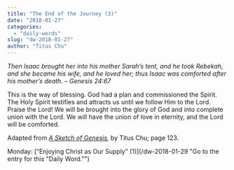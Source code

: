 ```yaml
---
title: "The End of the Journey (3)"
date: "2018-01-27"
categories: 
  - "daily-words"
slug: "dw-2018-01-27"
author: "Titus Chu"
---
```


_Then Isaac brought her into his mother Sarah’s tent, and he took Rebekah, and she became his wife, and he loved her; thus Isaac was comforted after his mother’s death._ _– Genesis 24:67_

This is the way of blessing. God had a plan and commissioned the Spirit. The Holy Spirit testifies and attracts us until we follow Him to the Lord. Praise the Lord! We will be brought into the glory of God and into complete union with the Lord. We will have the union of love in eternity, and the Lord will be comforted.

Adapted from _[A Sketch of Genesis](/book-gen-sketch "Go to the listing for this book."),_ by Titus Chu; page 123.

Monday: [“Enjoying Christ as Our Supply” (1)](/dw-2018-01-29 "Go to the entry for this "Daily Word."")
